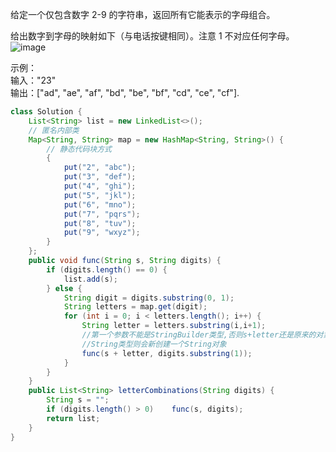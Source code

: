 给定一个仅包含数字 2-9 的字符串，返回所有它能表示的字母组合。

给出数字到字母的映射如下（与电话按键相同）。注意 1 不对应任何字母。
![image](https://assets.leetcode-cn.com/aliyun-lc-upload/original_images/17_telephone_keypad.png)

示例：  
输入："23"  
输出：["ad", "ae", "af", "bd", "be", "bf", "cd", "ce", "cf"].

```Java
class Solution {
    List<String> list = new LinkedList<>();
    // 匿名内部类
    Map<String, String> map = new HashMap<String, String>() {
        // 静态代码块方式
        {
            put("2", "abc");
            put("3", "def");
            put("4", "ghi");
            put("5", "jkl");
            put("6", "mno");
            put("7", "pqrs");
            put("8", "tuv");
            put("9", "wxyz");
        }
    };
    public void func(String s, String digits) {
        if (digits.length() == 0) {
            list.add(s);
        } else {
            String digit = digits.substring(0, 1);
            String letters = map.get(digit);
            for (int i = 0; i < letters.length(); i++) {
                String letter = letters.substring(i,i+1);
                //第一个参数不能是StringBuilder类型,否则s+letter还是原来的对象s
                //String类型则会新创建一个String对象
                func(s + letter, digits.substring(1));
            }
        }
    }
    public List<String> letterCombinations(String digits) {
        String s = "";
        if (digits.length() > 0)    func(s, digits);
        return list;
    }
}
```